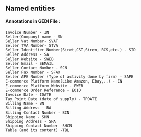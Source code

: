 ## Named entities

#### Annotations in GEDI File : 

    Invoice Number - IN
    Seller(Company) name - SN
    Seller Vat Number- SVAT
    Seller TVA Number- STVA
    Seller Identifier Number(Siret,CST,Siren, RCS,etc.) - SID
    Seller Address - SA
    Seller Website - SWEB
    Seller Email - SEMAIL
    Seller Contact Number - SCN
    Seller Fax Number - SFAX
    Seller APE Number (Type of activity done by firm) - SAPE
    E-commerce Platform Name(Like Amazon, Ebay,..) - EN
    E-commerce Platform Website - EWEB
    E-commerce Order Reference - EOID
    Invoice Date - IDATE
    Tax Point Date (date of supply) - TPDATE
    Billing Name - BN
    Billing Address - BA
    Billing Contact Number - BCN
    Shipping Name - SHN
    Shipping Address - SHA
    Shipping Contact Number -SHCN
    Table (and its content) -TBL 